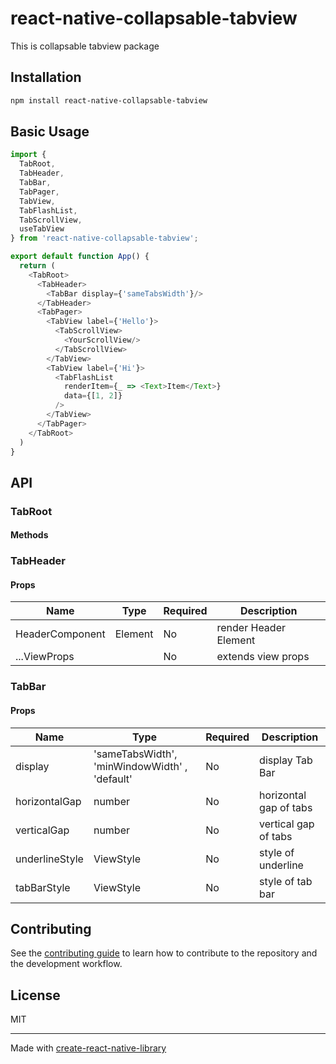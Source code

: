 # react-native-collapsable-tabview

This is collapsable tabview package

## Installation

```sh
npm install react-native-collapsable-tabview
```

## Basic Usage

```js
import {
  TabRoot,
  TabHeader,
  TabBar,
  TabPager,
  TabView,
  TabFlashList,
  TabScrollView,
  useTabView
} from 'react-native-collapsable-tabview';

export default function App() {
  return (
    <TabRoot>
      <TabHeader>
        <TabBar display={'sameTabsWidth'}/>
      </TabHeader>
      <TabPager>
        <TabView label={'Hello'}>
          <TabScrollView>
            <YourScrollView/>
          </TabScrollView>
        </TabView>
        <TabView label={'Hi'}>
          <TabFlashList
            renderItem={_ => <Text>Item</Text>}
            data={[1, 2]}
          />
        </TabView>
      </TabPager>
    </TabRoot>
  )
}
```
## API

### TabRoot
#### Methods

### TabHeader
#### Props
Name            | Type     | Required | Description           |
--------------- |----------|----------|-----------------------|
HeaderComponent | Element  | No       | render Header Element |
...ViewProps    |          | No       | extends view props    |

### TabBar
#### Props
Name            | Type                                          | Required | Description            |
--------------- |-----------------------------------------------|----------|------------------------|
display         | 'sameTabsWidth', 'minWindowWidth' , 'default' | No       | display Tab Bar        |
horizontalGap   | number                                        | No       | horizontal gap of tabs |
verticalGap     | number                                        | No       | vertical gap of tabs   |
underlineStyle  | ViewStyle                                     | No       | style of underline     |
tabBarStyle     | ViewStyle                                     | No       | style of tab bar       |

## Contributing

See the [contributing guide](CONTRIBUTING.md) to learn how to contribute to the repository and the development workflow.

## License

MIT

---

Made with [create-react-native-library](https://github.com/callstack/react-native-builder-bob)
